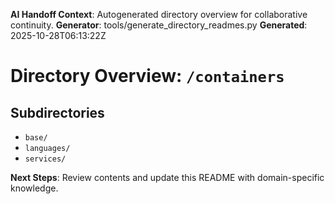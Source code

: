 <!-- AI-Handoff:START -->
**AI Handoff Context**: Autogenerated directory overview for collaborative continuity.
**Generator**: tools/generate_directory_readmes.py
**Generated**: 2025-10-28T06:13:22Z
<!-- AI-Handoff:END -->

# Directory Overview: `/containers`

## Subdirectories
- `base/`
- `languages/`
- `services/`

<!-- AI-Handoff:FOOTER-START -->
**Next Steps**: Review contents and update this README with domain-specific knowledge.
<!-- AI-Handoff:FOOTER-END -->
